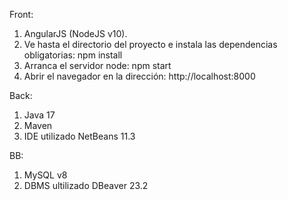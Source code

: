 Front:
  1. AngularJS (NodeJS v10).
  2. Ve hasta el directorio del proyecto e instala las dependencias obligatorias: npm install
  3. Arranca el servidor node: npm start
  4. Abrir el navegador en la dirección: http://localhost:8000

Back:
  1. Java 17
  2. Maven
  3. IDE utilizado NetBeans 11.3
    
BB:
  1. MySQL v8
  2. DBMS ultilizado DBeaver 23.2
